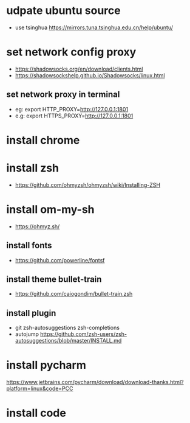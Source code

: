 # udpate ubuntu source
- use tsinghua https://mirrors.tuna.tsinghua.edu.cn/help/ubuntu/

# set network config proxy
- https://shadowsocks.org/en/download/clients.html
- https://shadowsockshelp.github.io/Shadowsocks/linux.html

## set network proxy in terminal
- eg: export HTTP_PROXY=http://127.0.0.1:1801
- e.g: export HTTPS_PROXY=http://127.0.0.1:1801
 
# install chrome

# install zsh
- https://github.com/ohmyzsh/ohmyzsh/wiki/Installing-ZSH
# install om-my-sh
- https://ohmyz.sh/
## install fonts
- https://github.com/powerline/fontsf
## install theme bullet-train
- https://github.com/caiogondim/bullet-train.zsh
## install plugin
- git zsh-autosuggestions zsh-completions
- autojump https://github.com/zsh-users/zsh-autosuggestions/blob/master/INSTALL.md

# install pycharm
https://www.jetbrains.com/pycharm/download/download-thanks.html?platform=linux&code=PCC
# install code
